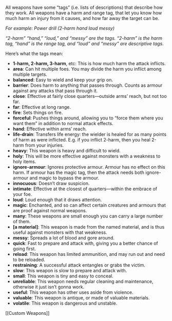 
All weapons have some “tags” (i.e. lists of descriptions) that describe how they work. All weapons have a harm and range tag, that let you know how much harm an injury from it causes, and how far away the target can be.

*For example: Power drill (2-harm hand loud messy)*

*“2-harm” “hand,” “loud,” and “messy” are the tags. “2-harm” is the harm tag, “hand” is the range tag, and “loud” and “messy” are descriptive tags.*

Here’s what the tags mean:

- **1-harm, 2-harm, 3-harm**, etc: This is how much harm the attack inflicts.
- **area**: Can hit multiple foes. You may divide the harm you inflict among multiple targets.
- **balanced**: Easy to wield and keep your grip on.
- **barrier**: Does harm to anything that passes through. Counts as armour against any attacks that pass through it.
- **close**: Effective at fairly close quarters—outside arms’ reach, but not too far.
- **far**: Effective at long range.
- **fire**: Sets things on fire.
- **forceful**: Pushes things around, allowing you to “force them where you want them” in addition to normal attack effects.
- **hand**: Effective within arms’ reach.
- **life-drain**: Transfers life energy: the wielder is healed for as many points of harm as were inflicted. E.g. if you inflict 2-harm, then you heal 2-harm from your injuries.
- **heavy**: This weapon is heavy and difficult to wield.
- **holy**: This will be more effective against monsters with a weakness to holy items.
- **ignore-armour**: Ignores protective armour. Armour has no effect on this harm. If armour has the magic tag, then the attack needs both ignore-armour and magic to bypass the armour.
- **innocuous**: Doesn’t draw suspicion.
- **intimate**: Effective at the closest of quarters—within the embrace of your foe.
- **loud**: Loud enough that it draws attention.
- **magic**: Enchanted, and so can affect certain creatures and armours that are proof against normal weapons.
- **many**: These weapons are small enough you can carry a large number of them.
- **[a material]**: This weapon is made from the named material, and is thus useful against monsters with that weakness.
- **messy**: Spreads a lot of blood and gore around.
- **quick**: Fast to prepare and attack with, giving you a better chance of going first.
- **reload**: This weapon has limited ammunition, and may run out and need to be reloaded.
- **restraining**: A successful attack entangles or grabs the victim.
- **slow**: This weapon is slow to prepare and attack with.
- **small**: This weapon is tiny and easy to conceal.
- **unreliable**: This weapon needs regular cleaning and maintenance, otherwise it just isn’t gonna work.
- **useful**: This weapon has other uses aside from violence.
- **valuable**: This weapon is antique, or made of valuable materials.
- **volatile**: This weapon is dangerous and unstable.

[[Custom Weapons]]
